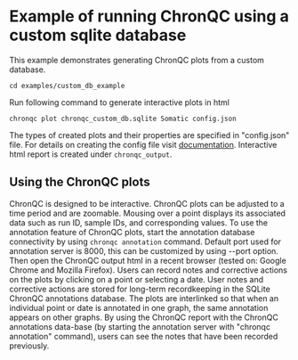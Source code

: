 # Example of running ChronQC using a custom sqlite database

This example demonstrates generating ChronQC plots from a custom database.

`cd examples/custom_db_example`

Run following command to generate interactive plots in html

`chronqc plot chronqc_custom_db.sqlite Somatic config.json`

The types of created plots and their properties are specified in "config.json" file. For details on creating the config file visit [documentation](https://chronqc.readthedocs.io/en/latest/plots/plot_options.html).
Interactive html report is created under `chronqc_output`.

## Using the ChronQC plots

ChronQC is designed to be interactive. ChronQC plots can be adjusted to a time period and are zoomable. Mousing over a point displays its associated data such as run ID, sample IDs, and corresponding values. 
To use the annotation feature of ChronQC plots, start the annotation database connectivity by using `chronqc annotation` command. Default port used for annotation server is 8000, this can be customized by using --port option. 
Then open the ChronQC output html in a recent browser (tested on: Google Chrome and Mozilla Firefox).
Users can record notes and corrective actions on the plots by clicking on a point or selecting a date. User notes and corrective actions are stored for long-term recordkeeping in the SQLite ChronQC annotations database. The plots are interlinked so that when an individual point or date is annotated in one graph, the same annotation appears on other graphs. By using the ChronQC report with the ChronQC annotations data-base (by starting the annotation server with "chronqc annotation" command), users can see the notes that have been recorded previously.
